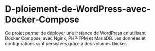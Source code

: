 # D-ploiement-de-WordPress-avec-Docker-Compose
Ce projet permet de déployer une instance de WordPress en utilisant Docker Compose, avec Nginx, PHP-FPM et MariaDB. Les données et configurations sont persistées grâce à des volumes Docker.
